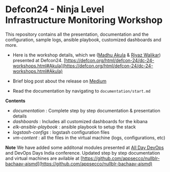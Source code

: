 # Defcon24 - Ninja Level Infrastructure Monitoring Workshop

This repository contains all the presentation, documentation and the configuration, sample logs, ansible playbook, customized dashboards and more.

- Here is the workshop details, which we ([Madhu Akula](https://github.com/madhuakula) & [Riyaz Walikar](https://github.com/riyazwalikar)) presented at Defcon24. [https://defcon.org/html/defcon-24/dc-24-workshops.html#Akula](https://defcon.org/html/defcon-24/dc-24-workshops.html#Akula)

- Brief blog post about the release on [Medium](https://medium.com/@riyazwalikar/releasing-the-contents-of-our-ninja-level-infrastructure-monitoring-defcon24-workshop-140518beb47d)

- Read the documentation by navigating to `documentation/start.md`

**Contents**

- *documentation* : Complete step by step documentation & presentation details
- *dashboards* : Includes all customized dashboards for the kibana
- *elk-ansible-playbook* : ansible playbook to setup the stack
- *logstash-configs* : logstash configuration files
- *vm-content* : all the files in the virtual machine (logs, configurations, etc)

**Note**
We have added some additonal modules presented at [All Day DevOps](https://github.com/appsecco/alldaydevops-aism) and DevOps Days India conference. Updated step by step documentation and virtual machines are avilable at [https://github.com/appsecco/nullblr-bachaav-aismd](https://github.com/appsecco/nullblr-bachaav-aismd)

